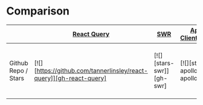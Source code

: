 # Comparison
|     |[React Query](https://react-query.tanstack.com/overview)|[SWR](https://swr.vercel.app/zh-CN)|[Apollo Client(React)](https://www.apollographql.com/docs/react/)|[RKT Query](https://rtk-query-docs.netlify.app/introduction/getting-started/)|[useAsync/useAsyncFn(react-use)](https://streamich.github.io/react-use/?path=/story/side-effects-useasync--docs)|
| ------------------- | ------------------- | ------------------- | ------------------- | ------------------- | ------------------- |
| Github Repo / Stars |[![][https://github.com/tannerlinsley/react-query]][gh-react-query] | [![][stars-swr]][gh-swr]   | [![][stars-apollo]][gh-apollo]        | [![][stars-rtk-query]][gh-rtk-query] | |

